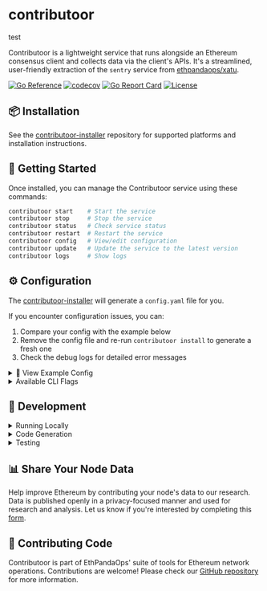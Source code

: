 # contributoor

test

Contributoor is a lightweight service that runs alongside an Ethereum consensus client and collects data via the client's APIs. It's a streamlined, user-friendly extraction of the `sentry` service from [ethpandaops/xatu](https://github.com/ethpandaops/xatu).

[![Go Reference](https://pkg.go.dev/badge/github.com/ethpandaops/contributoor.svg)](https://pkg.go.dev/github.com/ethpandaops/contributoor)
[![codecov](https://codecov.io/gh/ethpandaops/contributoor/graph/badge.svg?token=40GPSFLS2W)](https://codecov.io/gh/ethpandaops/contributoor)
[![Go Report Card](https://goreportcard.com/badge/github.com/ethpandaops/contributoor)](https://goreportcard.com/report/github.com/ethpandaops/contributoor)
[![License](https://img.shields.io/github/license/ethpandaops/contributoor)](LICENSE)

## 📦 Installation

See the [contributoor-installer](https://github.com/ethpandaops/contributoor-installer) repository for supported platforms and installation instructions.

## 🚀 Getting Started

Once installed, you can manage the Contributoor service using these commands:

```bash
contributoor start    # Start the service
contributoor stop     # Stop the service
contributoor status   # Check service status
contributoor restart  # Restart the service
contributoor config   # View/edit configuration
contributoor update   # Update the service to the latest version
contributoor logs     # Show logs
```

## ⚙️ Configuration

The [contributoor-installer](https://github.com/ethpandaops/contributoor-installer) will generate a `config.yaml` file for you.

If you encounter configuration issues, you can:

1. Compare your config with the example below
2. Remove the config file and re-run `contributoor install` to generate a fresh one
3. Check the debug logs for detailed error messages

<details>
  <summary>📄 View Example Config</summary>

```yaml
# The address of your beacon node's HTTP API.
beaconNodeAddress: http://127.0.0.1:64692

# The address to serve metrics on (optional, disabled if empty).
metricsAddress: ":9090"

# The address to serve a health check on (optional, disabled if empty).
healthCheckAddress: ":9191"

# The log level (debug, info, warn, error).
logLevel: info

# Specifies a network name override. This is only used when connecting to testnets where
# the beacon node reports a generic network name like "testnet". For known networks
# (mainnet, sepolia, holesky, hoodi, etc.), the network is always derived automatically from
# the beacon node's configuration.
networkName: pectra-devnet-6

# The output server configuration (credentials are base64 encoded and required if a pandaops server is used).
outputServer:
    address: xatu.primary.production.platform.ethpandaops.io:443
    credentials: <base64-encoded-value>
    tls: true

# The contributoor version to use.
version: 0.0.8

# The directory where contributoor stores its configuration and data.
contributoorDirectory: /Users/username/.contributoor

# The method to run contributoor (RUN_METHOD_DOCKER, RUN_METHOD_BINARY, RUN_METHOD_SYSTEMD).
runMethod: RUN_METHOD_DOCKER
```
</details>

<details>
  <summary>Available CLI Flags</summary>

All configuration options can be overridden via CLI flags:

```bash
--config string                    # Config file path
--debug                           # Enable debug mode
--network string                  # Ethereum network name (mainnet, sepolia, holesky)
--beacon-node-address string      # Address of the beacon node API (e.g. http://localhost:5052)
--metrics-address string          # Address of the metrics server (e.g. :9091)
--health-check-address string     # Address of the health check server (e.g. :9191)
--log-level string               # Log level (debug, info, warn, error)
--username string                # Username for the output server
--password string                # Password for the output server
--output-server-address string    # Address of the output server (e.g. xatu.primary.production.platform.ethpandaops.io:443)
--output-server-tls string       # Enable TLS for the output server (true/false)
--contributoor-directory string   # Directory where contributoor stores configuration and data
```

Example with multiple flags:
```bash
go run ./cmd/sentry/main.go \
  --config ./config.yaml \
  --debug true \
  --network sepolia \
  --beacon-node-address http://localhost:5052 \
  --metrics-address localhost:9091 \
  --log-level debug
```
</details>

## 🔨 Development

<details>
  <summary>Running Locally</summary>

To run Contributoor in development mode:

```bash
go run ./cmd/sentry --config /path/to/.contributoor/config.yaml --debug true
```

The `config.yaml` would have been generated for you by the installer.
</details>


<details>
  <summary>Code Generation</summary>

Generate protocol buffers and other generated code:

```bash
go generate ./...
make proto
```
</details>

<details>
  <summary>Testing</summary>

Run tests with race detection, coverage reporting, and view the coverage report:

```bash
go test -race -failfast -cover -coverpkg=./... -coverprofile=coverage.out ./... && go tool cover -html=coverage.out
```

</details>

## 📊 Share Your Node Data

Help improve Ethereum by contributing your node's data to our research. Data is published openly in a privacy-focused manner and used for research and analysis. Let us know if you're interested by completing this [form](https://ethpandaops.io/contribute-data/).

## 🤝 Contributing Code

Contributoor is part of EthPandaOps' suite of tools for Ethereum network operations. Contributions are welcome! Please check our [GitHub repository](https://github.com/ethpandaops) for more information.
